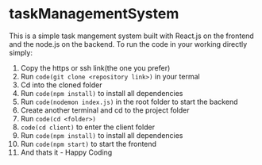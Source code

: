 # taskManagementSystem
This is a simple task mangement system built with React.js on the frontend and the node.js on the backend.
To run the code in your working directly simply:
1. Copy the https or ssh link(the one you prefer)
2. Run `code(git clone <repository link>)` in your termal
3. Cd into the cloned folder
4. Run `code(npm install)` to install all dependencies
5. Run `code(nodemon index.js)` in the root folder to start the backend
6. Create another terminal and cd to the project folder
7. Run `code(cd <folder>)`
8. `code(cd client)` to enter the client folder
9. Run `code(npm install)` to install all dependencies 
10. Run `code(npm start)` to start the frontend
11. And thats it - Happy Coding
